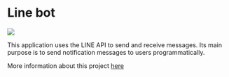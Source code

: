 # Line bot

[<img src="https://img.shields.io/docker/pulls/moreillon/line-bot?logo=docker">](https://hub.docker.com/repository/docker/moreillon/line-bot)

This application uses the LINE API to send and receive messages. Its main purpose is to send notification messages to users programmatically.

More information about this project [here](https://articles.maximemoreillon.com/articles/86/)
